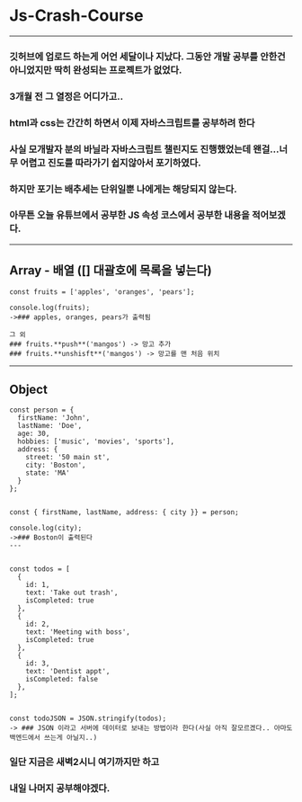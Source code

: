 # Js-Crash-Course 

***
### 깃허브에 업로드 하는게 어언 세달이나 지났다. 그동안 개발 공부를 안한건 아니었지만 딱히 완성되는 프로젝트가 없었다. 
### 3개월 전 그 열정은 어디가고..
### html과 css는 간간히 하면서 이제 자바스크립트를 공부하려 한다
### 사실 모개발자 분의 바닐라 자바스크립트 챌린지도 진행했었는데 왠걸...너무 어렵고 진도를 따라가기 쉽지않아서 포기하였다.
### 하지만 포기는 배추세는 단위일뿐 나에게는 해당되지 않는다.
### 아무튼 오늘 유튜브에서 공부한 JS 속성 코스에서 공부한 내용을 적어보겠다.

***

## Array - 배열 ([] 대괄호에 목록을 넣는다)

```
const fruits = ['apples', 'oranges', 'pears'];

console.log(fruits);
->### apples, oranges, pears가 출력됨

그 외 
### fruits.**push**('mangos') -> 망고 추가
### fruits.**unshisft**('mangos') -> 망고를 맨 처음 위치
```

---
## Object 

```
const person = {
  firstName: 'John',
  lastName: 'Doe',
  age: 30,
  hobbies: ['music', 'movies', 'sports'],
  address: {
    street: '50 main st',
    city: 'Boston',
    state: 'MA'
  }
};


const { firstName, lastName, address: { city }} = person;

console.log(city);
->### Boston이 출력된다 
---


const todos = [
  {
    id: 1,
    text: 'Take out trash',
    isCompleted: true
  },
  {
    id: 2,
    text: 'Meeting with boss',
    isCompleted: true
  },
  {
    id: 3,
    text: 'Dentist appt',
    isCompleted: false
  },
];


const todoJSON = JSON.stringify(todos);
-> ### JSON 이라고 서버에 데이터로 보내는 방법이라 한다(사실 아직 잘모르겠다.. 아마도 백엔드에서 쓰는게 아닐지..)
```
### 일단 지금은 새벽2시니 여기까지만 하고
### 내일 나머지 공부해야겠다.

